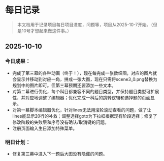 # 每日记录

> 本文档用于记录项目每日项目进度，问题等，项目从2025-10-7开始。（但是10号才想起来做这件事。）

## 2025-10-10
### 今日成果：
- 完成了第三幕的各种动画（终于！），现在每完成一张数织图，对应的图片就会显示并移动到对应一角，拼成一张大图，现在只需将scene3_0.png替换为规划中的图片即可。但第三幕预期还要添加一些文本。
- 对第二幕进行优化，每个科目都兼容不同的题目类型，并保持题目类型可扩展性，并对应地调整了编辑器；优化完成一科后的跳转逻辑和选择题的页面显示。
- 对第一幕脚本编辑器优化，针对lines无法用滚轮滚动查看的问题，做了让lines能显示20行的补救；调整选择goto为下拉框根据现有阶段选择；修复了修改阶段的失败层和序号没有确认/取消键的问题。
- 注册页面输入生日添加特殊菜单。
### 明日计划：
- 修复第三幕中进入下一题后大图没有隐藏的问题。
